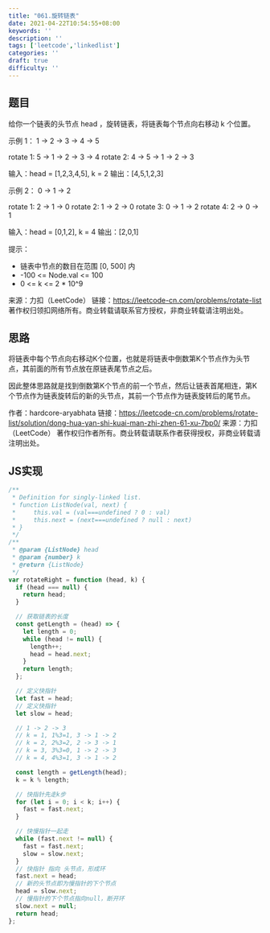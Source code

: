 ```yaml
---
title: "061.旋转链表"
date: 2021-04-22T10:54:55+08:00
keywords: ''
description: ''
tags: ['leetcode','linkedlist']
categories: ''
draft: true
difficulty: ''
---
```


## 题目

给你一个链表的头节点 head ，旋转链表，将链表每个节点向右移动 k 个位置。

示例 1：
1 -> 2 -> 3 -> 4 -> 5

rotate 1: 5 -> 1 -> 2 -> 3 -> 4
rotate 2: 4 -> 5 -> 1 -> 2 -> 3

输入：head = [1,2,3,4,5], k = 2
输出：[4,5,1,2,3]

示例 2：
0 -> 1 -> 2

rotate 1: 2 -> 1 -> 0
rotate 2: 1 -> 2 -> 0
rotate 3: 0 -> 1 -> 2
rotate 4: 2 -> 0 -> 1

输入：head = [0,1,2], k = 4
输出：[2,0,1]

提示：

- 链表中节点的数目在范围 [0, 500] 内
- -100 <= Node.val <= 100
- 0 <= k <= 2 * 10^9

来源：力扣（LeetCode）
链接：https://leetcode-cn.com/problems/rotate-list
著作权归领扣网络所有。商业转载请联系官方授权，非商业转载请注明出处。

## 思路

将链表中每个节点向右移动K个位置，也就是将链表中倒数第K个节点作为头节点，其前面的所有节点放在原链表尾节点之后。

因此整体思路就是找到倒数第K个节点的前一个节点，然后让链表首尾相连，第K个节点作为链表旋转后的新的头节点，其前一个节点作为链表旋转后的尾节点。

作者：hardcore-aryabhata
链接：https://leetcode-cn.com/problems/rotate-list/solution/dong-hua-yan-shi-kuai-man-zhi-zhen-61-xu-7bp0/
来源：力扣（LeetCode）
著作权归作者所有。商业转载请联系作者获得授权，非商业转载请注明出处。

## JS实现

```javascript
/**
 * Definition for singly-linked list.
 * function ListNode(val, next) {
 *     this.val = (val===undefined ? 0 : val)
 *     this.next = (next===undefined ? null : next)
 * }
 */
/**
 * @param {ListNode} head
 * @param {number} k
 * @return {ListNode}
 */
var rotateRight = function (head, k) {
  if (head === null) {
    return head;
  }

  // 获取链表的长度
  const getLength = (head) => {
    let length = 0;
    while (head != null) {
      length++;
      head = head.next;
    }
    return length;
  };

  // 定义快指针
  let fast = head;
  // 定义快指针
  let slow = head;

  // 1 -> 2 -> 3
  // k = 1, 1%3=1, 3 -> 1 -> 2
  // k = 2, 2%3=2, 2 -> 3 -> 1
  // k = 3, 3%3=0, 1 -> 2 -> 3
  // k = 4, 4%3=1, 3 -> 1 -> 2

  const length = getLength(head);
  k = k % length;

  // 快指针先走k步
  for (let i = 0; i < k; i++) {
    fast = fast.next;
  }

  // 快慢指针一起走
  while (fast.next != null) {
    fast = fast.next;
    slow = slow.next;
  }
  // 快指针 指向 头节点，形成环
  fast.next = head;
  // 新的头节点即为慢指针的下个节点
  head = slow.next;
  // 慢指针的下个节点指向null，断开环
  slow.next = null;
  return head;
};
```

